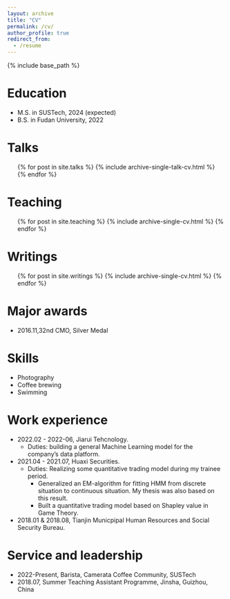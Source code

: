 ```yaml
---
layout: archive
title: "CV"
permalink: /cv/
author_profile: true
redirect_from:
  - /resume
---
```


{% include base_path %}

Education
======
* M.S. in SUSTech, 2024 (expected)
* B.S. in Fudan University, 2022

<!--
Publications
======
  <ul>{% for post in site.publications %}
    {% include archive-single-cv.html %}
  {% endfor %}</ul>
-->
  
Talks
======
  <ul>{% for post in site.talks %}
    {% include archive-single-talk-cv.html %}
  {% endfor %}</ul>
  
Teaching
======
  <ul>{% for post in site.teaching %}
    {% include archive-single-cv.html %}
  {% endfor %}</ul>

Writings
======
  <ul>{% for post in site.writings %}
    {% include archive-single-cv.html %}
  {% endfor %}</ul>

Major awards
======
* 2016.11,32nd CMO, Silver Medal 

Skills
======
* Photography
* Coffee brewing
* Swimming

Work experience
======
* 2022.02 - 2022-06, Jiarui Tehcnology.
  * Duties: building a general Machine Learning model for the company’s data platform.
* 2021.04 - 2021.07, Huaxi Securities.
  * Duties: Realizing some quantitative trading model during my trainee period.
    * Generalized an EM-algorithm for fitting HMM from discrete situation to continuous situation. My thesis was also based on this result.
    * Built a quantitative trading model based on Shapley value in Game Theory.
* 2018.01 & 2018.08, Tianjin Municpipal Human Resources and Social Security Bureau.

Service and leadership
======
* 2022-Present, Barista, Camerata Coffee Community, SUSTech
* 2018.07, Summer Teaching Assistant Programme, Jinsha, Guizhou, China 

